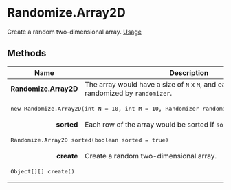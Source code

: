 # Randomize.Array2D

Create a random two-dimensional array. [Usage](https://github.com/search?q=Randomize.Array2D+repo%3Aalgorithm-visualizer%2Falgorithms&type=Code)

## Methods

<table>
  <thead>
    <th>Name</th>
    <th>Description</th>
  </thead>
  <tbody>
    <tr>
      <td align="right"><b>Randomize.Array2D</b></td>
      <td>The array would have a size of <code>N</code> x <code>M</code>, and each value would be randomized by <code>randomizer</code>.</td>
    </tr>
    <tr>
      <td class={code} colspan="2">
        <pre lang="java">new Randomize.Array2D(int N = 10, int M = 10, Randomizer randomizer = new Integer())</pre>
      </td>
    </tr>
    <tr>
      <td align="right"><b>sorted</b></td>
      <td>Each row of the array would be sorted if <code>sorted</code> is <code>true</code>.</td>
    </tr>
    <tr>
      <td class={code} colspan="2">
        <pre lang="java">Randomize.Array2D sorted(boolean sorted = true)</pre>
      </td>
    </tr>
    <tr>
      <td align="right"><b>create</b></td>
      <td>Create a random two-dimensional array.</td>
    </tr>
    <tr>
      <td class={code} colspan="2">
        <pre lang="java">Object[][] create()</pre>
      </td>
    </tr>
  </tbody>
</table>